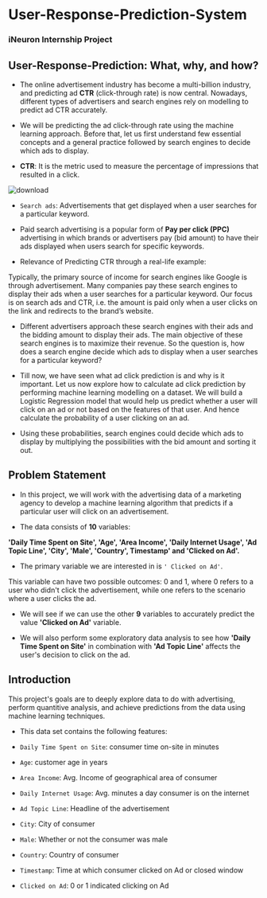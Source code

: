 # User-Response-Prediction-System

### iNeuron Internship Project


## User-Response-Prediction: What, why, and how?

- The online advertisement industry has become a multi-billion industry, and predicting ad **CTR** (click-through rate) is now central. Nowadays, different types of advertisers and search engines rely on modelling to predict ad CTR accurately.


- We will be predicting the ad click-through rate using the machine learning approach. Before that, let us first understand few essential concepts and a general practice followed by search engines to decide which ads to display.


- **CTR**: It is the metric used to measure the percentage of impressions that resulted in a click.

![download](https://user-images.githubusercontent.com/77670138/138988506-56d6da1a-0fa3-4a4b-9b51-1738c27d9613.jpg)


- ```Search ads```: Advertisements that get displayed when a user searches for a particular keyword. 


- Paid search advertising is a popular form of **Pay per click (PPC)** advertising in which brands or advertisers pay (bid amount) to have their ads displayed when users search for specific keywords.


- Relevance of Predicting CTR through a real-life example:


Typically, the primary source of income for search engines like Google is through advertisement. Many companies pay these search engines to display their ads when a user searches for a particular keyword. Our focus is on search ads and CTR, i.e. the amount is paid only when a user clicks on the link and redirects to the brand’s website.

- Different advertisers approach these search engines with their ads and the bidding amount to display their ads. The main objective of these search engines is to maximize their revenue. So the question is, how does a search engine decide which ads to display when a user searches for a particular keyword?


- Till now, we have seen what ad click prediction is and why is it important. Let us now explore how to calculate ad click prediction by performing machine learning modelling on a dataset. We will build a Logistic Regression model that would help us predict whether a user will click on an ad or not based on the features of that user. And hence calculate the probability of a user clicking on an ad.


- Using these probabilities, search engines could decide which ads to display by multiplying the possibilities with the bid amount and sorting it out.


## Problem Statement

- In this project, we will work with the advertising data of a marketing agency to develop a machine learning algorithm that predicts if a particular user will click on an advertisement.

- The data consists of **10** variables:

**'Daily Time Spent on Site', 'Age', 'Area Income', 'Daily Internet Usage', 'Ad Topic Line', 'City', 'Male', 'Country', Timestamp' and 'Clicked on Ad'.**

- The primary variable we are interested in is ```' Clicked on Ad'```.

This variable can have two possible outcomes: 0 and 1, where 0 refers to a user who didn't click the advertisement, while one refers to the scenario where a user clicks the ad.

- We will see if we can use the other **9** variables to accurately predict the value **'Clicked on Ad'** variable. 

- We will also perform some exploratory data analysis to see how **'Daily Time Spent on Site'** in combination with **'Ad Topic Line'** affects the user's decision to click on the ad.

## Introduction

This project's goals are to deeply explore data to do with advertising, perform quantitive analysis, and achieve predictions from the data using machine learning techniques.


- This data set contains the following features:


- ```Daily Time Spent on Site```: consumer time on-site in minutes

- ```Age```: customer age in years

- ```Area Income```: Avg. Income of geographical area of consumer

- ```Daily Internet Usage```: Avg. minutes a day consumer is on the internet

- ```Ad Topic Line```: Headline of the advertisement

- ```City```: City of consumer

- ```Male```: Whether or not the consumer was male

- ```Country```: Country of consumer

- ```Timestamp```: Time at which consumer clicked on Ad or closed window

- ```Clicked on Ad```: 0 or 1 indicated clicking on Ad
